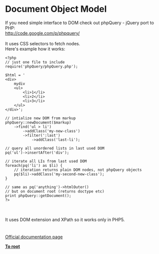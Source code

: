 # Document Object Model



If you need simple interface to DOM check out phpQuery - jQuery port to PHP:<br>http://code.google.com/p/phpquery/<br><br>It uses CSS selectors to fetch nodes.<br>Here&apos;s example how it works:<br>

```
<?php
// just one file to include
require('phpQuery/phpQuery.php');

$html = '
<div>
    mydiv
    <ul>
        <li>1</li>
        <li>2</li>
        <li>3</li>
    </ul>
</div>';

// intialize new DOM from markup
phpQuery::newDocument($markup)
    ->find('ul > li')
        ->addClass('my-new-class')
        ->filter(':last')
            ->addClass('last-li');

// query all unordered lists in last used DOM
pq('ul')->insertAfter('div');

// iterate all LIs from last used DOM
foreach(pq('li') as $li) {
    // iteration returns plain DOM nodes, not phpQuery objects
    pq($li)->addClass('my-second-new-class');
}

// same as pq('anything')->htmlOuter()
// but on document root (returns doctype etc)
print phpQuery::getDocument();
?>
```
<br><br>It uses DOM extension and XPath so it works only in PHP5.  

#

[Official documentation page](https://www.php.net/manual/en/book.dom.php)

**[To root](/README.md)**